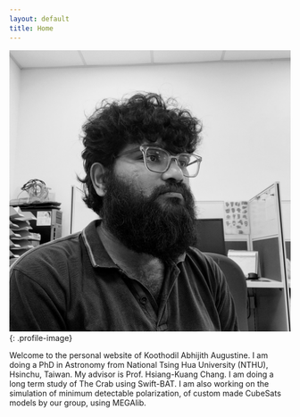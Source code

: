 ```yaml
---
layout: default
title: Home
---
```


![Profile Image](/assets/img/profile_pic/2024.jpg){: .profile-image}

Welcome to the personal website of Koothodil Abhijith Augustine. I am doing a PhD in Astronomy from National Tsing Hua University (NTHU), Hsinchu, Taiwan.
My advisor is Prof. Hsiang-Kuang Chang. I am doing a long term study of The Crab using Swift-BAT. 
I am also working on the simulation of minimum detectable polarization, of custom made CubeSats models by our group, using MEGAlib.

